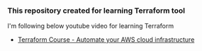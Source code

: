 ### This repository created for learning Terraform tool

I'm following below youtube video for learning Terraform

- <a href="https://youtu.be/SLB_c_ayRMo?si=8BpYzcLHIBCYsONo">Terraform Course - Automate your AWS cloud infrastructure</a>
